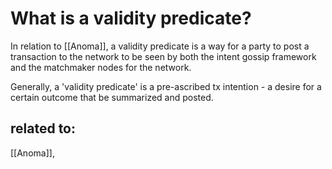 # What is a validity predicate?
In relation to [[Anoma]], a validity predicate is a way for a party to post a transaction to the network to be seen by both the intent gossip framework and the matchmaker nodes for the network. 

Generally, a 'validity predicate' is a pre-ascribed tx intention - a desire for a certain outcome that be summarized and posted.

## related to:
[[Anoma]],